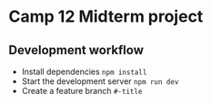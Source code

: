 # Camp 12 Midterm project

## Development workflow

- Install dependencies `npm install`
- Start the development server `npm run dev`
- Create a feature branch `#-title`
